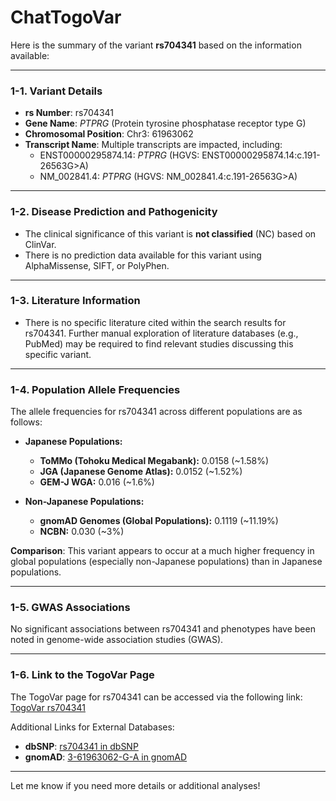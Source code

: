 # ChatTogoVar

Here is the summary of the variant **rs704341** based on the information available:

---

### 1-1. **Variant Details**
- **rs Number**: rs704341  
- **Gene Name**: *PTPRG* (Protein tyrosine phosphatase receptor type G)  
- **Chromosomal Position**: Chr3: 61963062  
- **Transcript Name**: Multiple transcripts are impacted, including:
  - ENST00000295874.14: *PTPRG* (HGVS: ENST00000295874.14:c.191-26563G>A)
  - NM_002841.4: *PTPRG* (HGVS: NM_002841.4:c.191-26563G>A)

---

### 1-2. **Disease Prediction and Pathogenicity**
- The clinical significance of this variant is **not classified** (NC) based on ClinVar.  
- There is no prediction data available for this variant using AlphaMissense, SIFT, or PolyPhen.  

---

### 1-3. **Literature Information**
- There is no specific literature cited within the search results for rs704341. Further manual exploration of literature databases (e.g., PubMed) may be required to find relevant studies discussing this specific variant.

---

### 1-4. **Population Allele Frequencies**
The allele frequencies for rs704341 across different populations are as follows:  
- **Japanese Populations:**  
  - **ToMMo (Tohoku Medical Megabank):** 0.0158 (~1.58%)  
  - **JGA (Japanese Genome Atlas):** 0.0152 (~1.52%)  
  - **GEM-J WGA:** 0.016 (~1.6%)  

- **Non-Japanese Populations:**  
  - **gnomAD Genomes (Global Populations):** 0.1119 (~11.19%)  
  - **NCBN:** 0.030 (~3%)

**Comparison**: This variant appears to occur at a much higher frequency in global populations (especially non-Japanese populations) than in Japanese populations.

---

### 1-5. **GWAS Associations**
No significant associations between rs704341 and phenotypes have been noted in genome-wide association studies (GWAS).  

---

### 1-6. **Link to the TogoVar Page**
The TogoVar page for rs704341 can be accessed via the following link: [TogoVar rs704341](https://jmorp.megabank.tohoku.ac.jp/search?query=3%3A61963062)  

Additional Links for External Databases:  
- **dbSNP**: [rs704341 in dbSNP](https://identifiers.org/dbsnp/rs704341)  
- **gnomAD**: [3-61963062-G-A in gnomAD](https://gnomad.broadinstitute.org/variant/3-61963062-G-A?dataset=gnomad_r4)  

---

Let me know if you need more details or additional analyses!